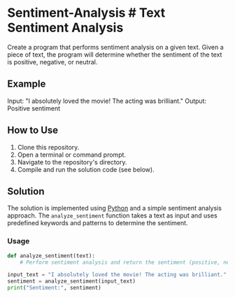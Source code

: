 # Sentiment-Analysis # Text Sentiment Analysis

Create a program that performs sentiment analysis on a given text. Given a piece of text, the program will determine whether the sentiment of the text is positive, negative, or neutral.

## Example

Input: "I absolutely loved the movie! The acting was brilliant."
Output: Positive sentiment

## How to Use

1. Clone this repository.
2. Open a terminal or command prompt.
3. Navigate to the repository's directory.
4. Compile and run the solution code (see below).

## Solution

The solution is implemented using [Python](https://www.python.org/) and a simple sentiment analysis approach. The `analyze_sentiment` function takes a text as input and uses predefined keywords and patterns to determine the sentiment.

### Usage

```python
def analyze_sentiment(text):
    # Perform sentiment analysis and return the sentiment (positive, negative, neutral)

input_text = "I absolutely loved the movie! The acting was brilliant."
sentiment = analyze_sentiment(input_text)
print("Sentiment:", sentiment)
